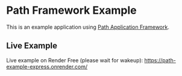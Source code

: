 # Path Framework Example

This is an example application using <a href="https://github.com/mosazhaw/path">Path Application Framework</a>.

## Live Example
Live example on Render Free (please wait for wakeup): https://path-example-express.onrender.com/